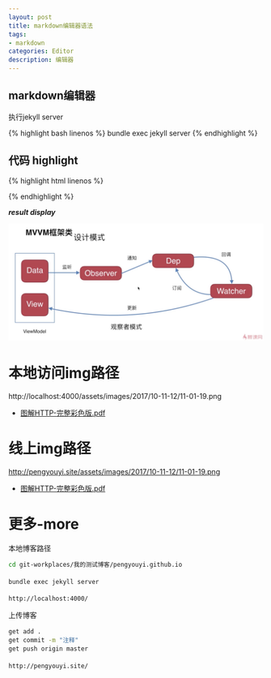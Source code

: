 ```yaml
---
layout: post
title: markdown编辑器语法
tags:
- markdown
categories: Editor
description: 编辑器
---
```

## markdown编辑器

执行jekyll server

{% highlight bash linenos %}
bundle exec jekyll server
{% endhighlight %}

## 代码 highlight

{% highlight html linenos %}

{% endhighlight %}

**_result display_**

<div class="rd">
    <img src="/assets/images/2018/7-8-9/7-23-1.png" alt="">
</div>

# 本地访问img路径

http://localhost:4000/assets/images/2017/10-11-12/11-01-19.png

- [图解HTTP-完整彩色版.pdf](http://localhost:4000/assets/images/2017/pdf/HTTP.pdf)

# 线上img路径

http://pengyouyi.site/assets/images/2017/10-11-12/11-01-19.png

- [图解HTTP-完整彩色版.pdf](http://pengyouyi.site/assets/images/2017/pdf/HTTP.pdf)



# 更多-more

本地博客路径

```bash
cd git-workplaces/我的测试博客/pengyouyi.github.io

bundle exec jekyll server

http://localhost:4000/
```

上传博客

```bash
get add .
get commit -m "注释"
get push origin master

http://pengyouyi.site/
```






